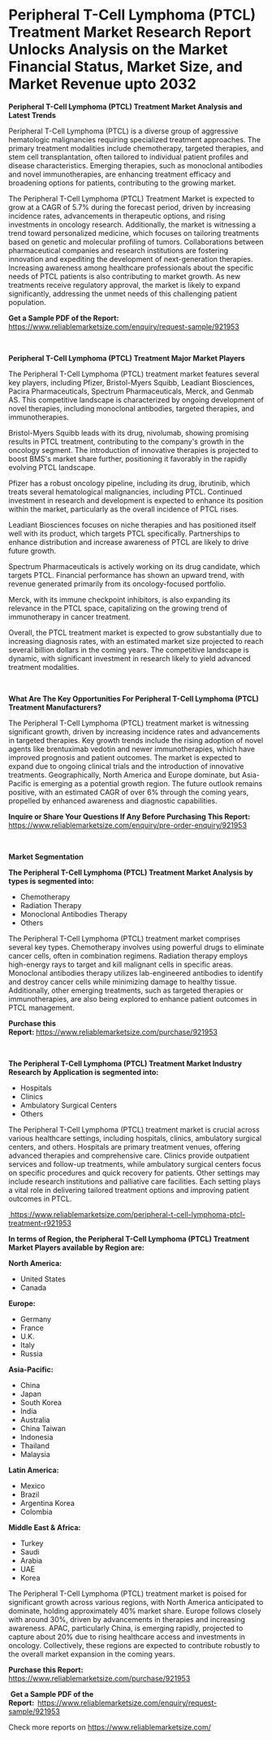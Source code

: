 <p><h1>Peripheral T-Cell Lymphoma (PTCL) Treatment Market Research Report Unlocks Analysis on the Market Financial Status, Market Size, and Market Revenue upto 2032</h1></p><p><strong>Peripheral T-Cell Lymphoma (PTCL) Treatment Market Analysis and Latest Trends</strong></p>
<p><p>Peripheral T-Cell Lymphoma (PTCL) is a diverse group of aggressive hematologic malignancies requiring specialized treatment approaches. The primary treatment modalities include chemotherapy, targeted therapies, and stem cell transplantation, often tailored to individual patient profiles and disease characteristics. Emerging therapies, such as monoclonal antibodies and novel immunotherapies, are enhancing treatment efficacy and broadening options for patients, contributing to the growing market.</p><p>The Peripheral T-Cell Lymphoma (PTCL) Treatment Market is expected to grow at a CAGR of 5.7% during the forecast period, driven by increasing incidence rates, advancements in therapeutic options, and rising investments in oncology research. Additionally, the market is witnessing a trend toward personalized medicine, which focuses on tailoring treatments based on genetic and molecular profiling of tumors. Collaborations between pharmaceutical companies and research institutions are fostering innovation and expediting the development of next-generation therapies. Increasing awareness among healthcare professionals about the specific needs of PTCL patients is also contributing to market growth. As new treatments receive regulatory approval, the market is likely to expand significantly, addressing the unmet needs of this challenging patient population.</p></p>
<p><strong>Get a Sample PDF of the Report:&nbsp;</strong> <a href="https://www.reliablemarketsize.com/enquiry/request-sample/921953?utm_campaign=2439&utm_medium=2&utm_source=Github&utm_content=ia&utm_term=03032025&utm_id=peripheral-t-cell-lymphoma-ptcl-treatment">https://www.reliablemarketsize.com/enquiry/request-sample/921953</a></p>
<p>&nbsp;</p>
<p><strong>Peripheral T-Cell Lymphoma (PTCL) Treatment Major Market Players</strong></p>
<p><p>The Peripheral T-Cell Lymphoma (PTCL) treatment market features several key players, including Pfizer, Bristol-Myers Squibb, Leadiant Biosciences, Pacira Pharmaceuticals, Spectrum Pharmaceuticals, Merck, and Genmab AS. This competitive landscape is characterized by ongoing development of novel therapies, including monoclonal antibodies, targeted therapies, and immunotherapies.</p><p>Bristol-Myers Squibb leads with its drug, nivolumab, showing promising results in PTCL treatment, contributing to the company's growth in the oncology segment. The introduction of innovative therapies is projected to boost BMS's market share further, positioning it favorably in the rapidly evolving PTCL landscape.</p><p>Pfizer has a robust oncology pipeline, including its drug, ibrutinib, which treats several hematological malignancies, including PTCL. Continued investment in research and development is expected to enhance its position within the market, particularly as the overall incidence of PTCL rises.</p><p>Leadiant Biosciences focuses on niche therapies and has positioned itself well with its product, which targets PTCL specifically. Partnerships to enhance distribution and increase awareness of PTCL are likely to drive future growth.</p><p>Spectrum Pharmaceuticals is actively working on its drug candidate, which targets PTCL. Financial performance has shown an upward trend, with revenue generated primarily from its oncology-focused portfolio. </p><p>Merck, with its immune checkpoint inhibitors, is also expanding its relevance in the PTCL space, capitalizing on the growing trend of immunotherapy in cancer treatment.</p><p>Overall, the PTCL treatment market is expected to grow substantially due to increasing diagnosis rates, with an estimated market size projected to reach several billion dollars in the coming years. The competitive landscape is dynamic, with significant investment in research likely to yield advanced treatment modalities.</p></p>
<p>&nbsp;</p>
<p><strong>What Are The Key Opportunities For Peripheral T-Cell Lymphoma (PTCL) Treatment Manufacturers?</strong></p>
<p><p>The Peripheral T-Cell Lymphoma (PTCL) treatment market is witnessing significant growth, driven by increasing incidence rates and advancements in targeted therapies. Key growth trends include the rising adoption of novel agents like brentuximab vedotin and newer immunotherapies, which have improved prognosis and patient outcomes. The market is expected to expand due to ongoing clinical trials and the introduction of innovative treatments. Geographically, North America and Europe dominate, but Asia-Pacific is emerging as a potential growth region. The future outlook remains positive, with an estimated CAGR of over 6% through the coming years, propelled by enhanced awareness and diagnostic capabilities.</p></p>
<p><strong>Inquire or Share Your Questions If Any Before Purchasing This Report:</strong> <a href="https://www.reliablemarketsize.com/enquiry/pre-order-enquiry/921953?utm_campaign=2439&utm_medium=2&utm_source=Github&utm_content=ia&utm_term=03032025&utm_id=peripheral-t-cell-lymphoma-ptcl-treatment">https://www.reliablemarketsize.com/enquiry/pre-order-enquiry/921953</a></p>
<p>&nbsp;</p>
<p><strong>Market Segmentation</strong></p>
<p><strong>The Peripheral T-Cell Lymphoma (PTCL) Treatment Market Analysis by types is segmented into:</strong></p>
<p><ul><li>Chemotherapy</li><li>Radiation Therapy</li><li>Monoclonal Antibodies Therapy</li><li>Others</li></ul></p>
<p><p>The Peripheral T-Cell Lymphoma (PTCL) treatment market comprises several key types. Chemotherapy involves using powerful drugs to eliminate cancer cells, often in combination regimens. Radiation therapy employs high-energy rays to target and kill malignant cells in specific areas. Monoclonal antibodies therapy utilizes lab-engineered antibodies to identify and destroy cancer cells while minimizing damage to healthy tissue. Additionally, other emerging treatments, such as targeted therapies or immunotherapies, are also being explored to enhance patient outcomes in PTCL management.</p></p>
<p><strong>Purchase this Report:&nbsp;</strong><a href="https://www.reliablemarketsize.com/purchase/921953?utm_campaign=2439&utm_medium=2&utm_source=Github&utm_content=ia&utm_term=03032025&utm_id=peripheral-t-cell-lymphoma-ptcl-treatment">https://www.reliablemarketsize.com/purchase/921953</a></p>
<p>&nbsp;</p>
<p><strong>The Peripheral T-Cell Lymphoma (PTCL) Treatment Market Industry Research by Application is segmented into:</strong></p>
<p><ul><li>Hospitals</li><li>Clinics</li><li>Ambulatory Surgical Centers</li><li>Others</li></ul></p>
<p><p>The Peripheral T-Cell Lymphoma (PTCL) treatment market is crucial across various healthcare settings, including hospitals, clinics, ambulatory surgical centers, and others. Hospitals are primary treatment venues, offering advanced therapies and comprehensive care. Clinics provide outpatient services and follow-up treatments, while ambulatory surgical centers focus on specific procedures and quick recovery for patients. Other settings may include research institutions and palliative care facilities. Each setting plays a vital role in delivering tailored treatment options and improving patient outcomes in PTCL.</p></p>
<p><a href="https://www.reliablemarketsize.com/peripheral-t-cell-lymphoma-ptcl-treatment-r921953?utm_campaign=2439&utm_medium=2&utm_source=Github&utm_content=ia&utm_term=03032025&utm_id=peripheral-t-cell-lymphoma-ptcl-treatment">&nbsp;https://www.reliablemarketsize.com/peripheral-t-cell-lymphoma-ptcl-treatment-r921953</a></p>
<p><strong>In terms of Region, the Peripheral T-Cell Lymphoma (PTCL) Treatment Market Players available by Region are:</strong></p>
<p>
    <p> <strong> North America: </strong>
        <ul>
            <li>United States</li>
            <li>Canada</li>
        </ul>
        </p> 
    <p> <strong> Europe: </strong>
        <ul>
            <li>Germany</li>
            <li>France</li>
            <li>U.K.</li>
            <li>Italy</li>
            <li>Russia</li>
        </ul>
        </p> 
    <p> <strong> Asia-Pacific: </strong>
        <ul>
            <li>China</li>
            <li>Japan</li>
            <li>South Korea</li>
            <li>India</li>
            <li>Australia</li>
            <li>China Taiwan</li>
            <li>Indonesia</li>
            <li>Thailand</li>
            <li>Malaysia</li>
        </ul>
        </p> 
    <p> <strong> Latin America: </strong>
        <ul>
            <li>Mexico</li>
            <li>Brazil</li>
            <li>Argentina Korea</li>
            <li>Colombia</li>
        </ul>
        </p> 
    <p> <strong> Middle East & Africa: </strong>
        <ul>
            <li>Turkey</li>
            <li>Saudi</li>
            <li>Arabia</li>
            <li>UAE</li>
            <li>Korea</li>
        </ul>
    </p>
    </p>
<p><p>The Peripheral T-Cell Lymphoma (PTCL) treatment market is poised for significant growth across various regions, with North America anticipated to dominate, holding approximately 40% market share. Europe follows closely with around 30%, driven by advancements in therapies and increasing awareness. APAC, particularly China, is emerging rapidly, projected to capture about 20% due to rising healthcare access and investments in oncology. Collectively, these regions are expected to contribute robustly to the overall market expansion in the coming years.</p></p>
<p><strong>Purchase this Report: </strong><a href="https://www.reliablemarketsize.com/purchase/921953?utm_campaign=2439&utm_medium=2&utm_source=Github&utm_content=ia&utm_term=03032025&utm_id=peripheral-t-cell-lymphoma-ptcl-treatment">https://www.reliablemarketsize.com/purchase/921953</a></p>
<p>&nbsp;<strong>Get a Sample PDF of the Report:&nbsp;&nbsp;</strong><a href="https://www.reliablemarketsize.com/enquiry/request-sample/921953?utm_campaign=2439&utm_medium=2&utm_source=Github&utm_content=ia&utm_term=03032025&utm_id=peripheral-t-cell-lymphoma-ptcl-treatment">https://www.reliablemarketsize.com/enquiry/request-sample/921953</a></p>
<p><strong></strong></p>
<p>Check more reports on <a href="https://www.reliablemarketsize.com/?utm_campaign=2439&utm_medium=2&utm_source=Github&utm_content=ia&utm_term=03032025&utm_id=peripheral-t-cell-lymphoma-ptcl-treatment">https://www.reliablemarketsize.com/</a></p>